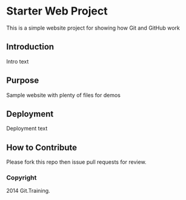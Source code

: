 # Starter Web Project

This is a simple website project for showing how Git and GitHub work

## Introduction

Intro text

## Purpose

Sample website with plenty of files for demos

## Deployment

Deployment text

## How to Contribute

Please fork this repo then issue pull requests for review.

### Copyright

2014 Git.Training.